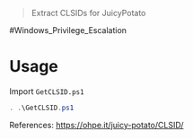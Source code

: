 > Extract CLSIDs for JuicyPotato


#Windows_Privilege_Escalation 

# Usage

Import `GetCLSID.ps1`
```powershell
. .\GetCLSID.ps1
```

References:
https://ohpe.it/juicy-potato/CLSID/